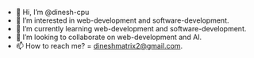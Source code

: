 - 👋 Hi, I’m @dinesh-cpu
- 👀 I’m interested in web-development and software-development.
- 🌱 I’m currently learning web-development and software-development.
- 💞️ I’m looking to collaborate on web-development and AI.
- 📫 How to reach me? = dineshmatrix2@gmail.com.

<!---
dinesh-cpu/dinesh-cpu is a ✨ special ✨ repository because its `README.md` (this file) appears on your GitHub profile.
You can click the Preview link to take a look at your changes.
--->
